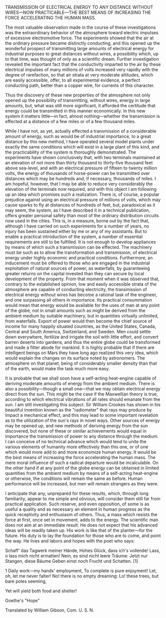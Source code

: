 TRANSMISSION OF ELECTRICAL ENERGY TO ANY DISTANCE WITHOUT WIRES—NOW PRACTICABLE—THE BEST MEANS OF INCREASING THE FORCE ACCELERATING THE HUMAN MASS.

The most valuable observation made in the course of these investigations was the extraordinary behavior of the atmosphere toward electric impulses of excessive electromotive force. The experiments showed that the air at the ordinary pressure became distinctly conducting, and this opened up the wonderful prospect of transmitting large amounts of electrical energy for industrial purposes to great distances without wires, a possibility which, up to that time, was thought of only as a scientific dream. Further investigation revealed the important fact that the conductivity imparted to the air by these electrical impulses of many millions of volts increased very rapidly with the degree of rarefaction, so that air strata at very moderate altitudes, which are easily accessible, offer, to all experimental evidence, a perfect conducting path, better than a copper wire, for currents of this character. 

Thus the discovery of these new properties of the atmosphere not only opened up the possibility of transmitting, without wires, energy in large amounts, but, what was still more significant, it afforded the certitude that energy could be transmitted in this manner economically. In this new system it matters little—in fact, almost nothing—whether the transmission is effected at a distance of a few miles or of a few thousand miles. 

While I have not, as yet, actually effected a transmission of a considerable amount of energy, such as would be of industrial importance, to a great distance by this new method, I have operated several model plants under exactly the same conditions which will exist in a large plant of this kind, and the practicability of the system is thoroughly demonstrated. The experiments have shown conclusively that, with two terminals maintained at an elevation of not more than thirty thousand to thirty-five thousand feet above sea-level, and with an electrical pressure of fifteen to twenty million volts, the energy of thousands of horse-power can be transmitted over distances which may be hundreds and, if necessary, thousands of miles. I am hopeful, however, that I may be able to reduce very considerably the elevation of the terminals now required, and with this object I am following up an idea which promises such a realization. There is, of course, a popular prejudice against using an electrical pressure of millions of volts, which may cause sparks to fly at distances of hundreds of feet, but, paradoxical as it may seem, the system, as I have described it in a technical publication, offers greater personal safety than most of the ordinary distribution circuits now used in the cities. This is, in a measure, borne out by the fact that, although I have carried on such experiments for a number of years, no injury has been sustained either by me or any of my assistants. 
But to enable a practical introduction of the system, a number of essential requirements are still to be fulfilled. It is not enough to develop appliances by means of which such a transmission can be effected. The machinery must be such as to allow the transformation and transmission, of electrical energy under highly economic and practical conditions. Furthermore, an inducement must be offered to those who are engaged in the industrial exploitation of natural sources of power, as waterfalls, by guaranteeing greater returns on the capital invested than they can secure by local development of the property. 
From that moment when it was observed that, contrary to the established opinion, low and easily accessible strata of the atmosphere are capable of conducting electricity, the transmission of electrical energy without wires has become a rational task of the engineer, and one surpassing all others in importance. Its practical consummation would mean that energy would be available for the uses of man at any point of the globe, not in small amounts such as might be derived from the ambient medium by suitable machinery, but in quantities virtually unlimited, from waterfalls. Export of power would then become the chief source of income for many happily situated countries, as the United States, Canada, Central and South America, Switzerland, and Sweden. Men could settle down everywhere, fertilize and irrigate the soil with little effort, and convert barren deserts into gardens, and thus the entire globe could be transformed and made a fitter abode for mankind. It is highly probable that if there are intelligent beings on Mars they have long ago realized this very idea, which would explain the changes on its surface noted by astronomers. The atmosphere on that planet, being of considerably smaller density than that of the earth, would make the task much more easy. 

It is probable that we shall soon have a self-acting heat-engine capable of deriving moderate amounts of energy from the ambient medium. There is also a possibility—though a small one—that we may obtain electrical energy direct from the sun. This might be the case if the Maxwellian theory is true, according to which electrical vibrations of all rates should emanate from the sun. I am still investigating this subject. Sir William Crookes has shown in his beautiful invention known as the "radiometer" that rays may produce by impact a mechanical effect, and this may lead to some important revelation as to the utilization of the sun's rays in novel ways. Other sources of energy may be opened up, and new methods of deriving energy from the sun discovered, but none of these or similar achievements would equal in importance the transmission of power to any distance through the medium. I can conceive of no technical advance which would tend to unite the various elements of humanity more effectively than this one, or of one which would more add to and more economize human energy. It would be the best means of increasing the force accelerating the human mass. The mere moral influence of such a radical departure would be incalculable. On the other hand if at any point of the globe energy can be obtained in limited quantities from the ambient medium by means of a self-acting heat-engine or otherwise, the conditions will remain the same as before. Human performance will be increased, but men will remain strangers as they were. 

I anticipate that any, unprepared for these results, which, through long familiarity, appear to me simple and obvious, will consider them still far from practical application. Such reserve, and even opposition, of some is as useful a quality and as necessary an element in human progress as the quick receptivity and enthusiasm of others. Thus, a mass which resists the force at first, once set in movement, adds to the energy. The scientific man does not aim at an immediate result. He does not expect that his advanced ideas will be readily taken up. His work is like that of the planter—for the future. His duty is to lay the foundation for those who are to come, and point the way. He lives and labors and hopes with the poet who says: 

Schaff' das Tagwerk meiner Hände,
Hohes Glück, dass ich's vollende!
Lass, o lass mich nicht ermatten!
Nein, es sind nicht leere Träume:
Jetzt nur Stangen, diese Bäume
Geben einst noch Frucht und Schatten. [1] 

1 Daily work—my hands' employment,
To complete is pure enjoyment!
Let, oh, let me never falter!
No! there is no empty dreaming:
Lo! these trees, but bare poles seeming,

Yet will yield both food and shelter! 

Goethe's "Hope"

Translated by William Gibson, Com. U. S. N.
